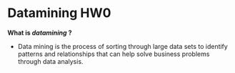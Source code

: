 # Datamining HW0
__What is *datamining* ?__
- Data mining is the process of sorting through large data sets to identify patterns and relationships that can help solve business problems through data analysis.
